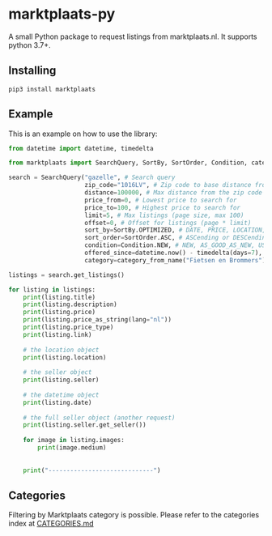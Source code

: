 # marktplaats-py
A small Python package to request listings from marktplaats.nl. It supports python 3.7+.

## Installing
```shell
pip3 install marktplaats
```

## Example
This is an example on how to use the library:
```py
from datetime import datetime, timedelta

from marktplaats import SearchQuery, SortBy, SortOrder, Condition, category_from_name

search = SearchQuery("gazelle", # Search query
                     zip_code="1016LV", # Zip code to base distance from
                     distance=100000, # Max distance from the zip code for listings
                     price_from=0, # Lowest price to search for
                     price_to=100, # Highest price to search for
                     limit=5, # Max listings (page size, max 100)
                     offset=0, # Offset for listings (page * limit)
                     sort_by=SortBy.OPTIMIZED, # DATE, PRICE, LOCATION, OPTIMIZED
                     sort_order=SortOrder.ASC, # ASCending or DESCending
                     condition=Condition.NEW, # NEW, AS_GOOD_AS_NEW, USED or category-specific
                     offered_since=datetime.now() - timedelta(days=7), # Filter listings since a point in time
                     category=category_from_name("Fietsen en Brommers")) # Filter in specific category (L1) or subcategory (L2)

listings = search.get_listings()

for listing in listings:
    print(listing.title)
    print(listing.description)
    print(listing.price)
    print(listing.price_as_string(lang="nl"))
    print(listing.price_type)
    print(listing.link)
    
    # the location object
    print(listing.location)
    
    # the seller object
    print(listing.seller)
    
    # the datetime object
    print(listing.date)
    
    # the full seller object (another request)
    print(listing.seller.get_seller())
    
    for image in listing.images:
        print(image.medium)
    
    
    print("-----------------------------")
```

## Categories
Filtering by Marktplaats category is possible. Please refer to the categories index at [CATEGORIES.md](./CATEGORIES.md)
